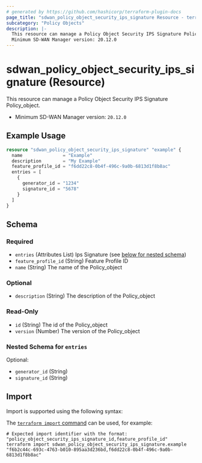 ```yaml
---
# generated by https://github.com/hashicorp/terraform-plugin-docs
page_title: "sdwan_policy_object_security_ips_signature Resource - terraform-provider-sdwan"
subcategory: "Policy Objects"
description: |-
  This resource can manage a Policy Object Security IPS Signature Policy_object.
  Minimum SD-WAN Manager version: 20.12.0
---
```


# sdwan_policy_object_security_ips_signature (Resource)

This resource can manage a Policy Object Security IPS Signature Policy_object.
  - Minimum SD-WAN Manager version: `20.12.0`

## Example Usage

```terraform
resource "sdwan_policy_object_security_ips_signature" "example" {
  name               = "Example"
  description        = "My Example"
  feature_profile_id = "f6dd22c8-0b4f-496c-9a0b-6813d1f8b8ac"
  entries = [
    {
      generator_id = "1234"
      signature_id = "5678"
    }
  ]
}
```

<!-- schema generated by tfplugindocs -->
## Schema

### Required

- `entries` (Attributes List) Ips Signature (see [below for nested schema](#nestedatt--entries))
- `feature_profile_id` (String) Feature Profile ID
- `name` (String) The name of the Policy_object

### Optional

- `description` (String) The description of the Policy_object

### Read-Only

- `id` (String) The id of the Policy_object
- `version` (Number) The version of the Policy_object

<a id="nestedatt--entries"></a>
### Nested Schema for `entries`

Optional:

- `generator_id` (String)
- `signature_id` (String)

## Import

Import is supported using the following syntax:

The [`terraform import` command](https://developer.hashicorp.com/terraform/cli/commands/import) can be used, for example:

```shell
# Expected import identifier with the format: "policy_object_security_ips_signature_id,feature_profile_id"
terraform import sdwan_policy_object_security_ips_signature.example "f6b2c44c-693c-4763-b010-895aa3d236bd,f6dd22c8-0b4f-496c-9a0b-6813d1f8b8ac"
```
